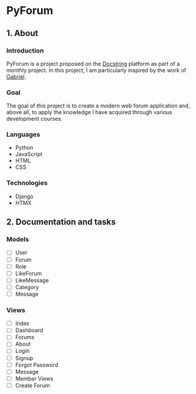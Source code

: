 # PyForum

## 1. About
### Introduction
PyForum is a project proposed on the [Docstring](https://www.docstring.fr/accompagnement/projets/systeme-de-gestion-de-forums/) platform as part of a monthly project. In this project, I am particularly inspired by the work of [Gabriel](https://github.com/gabigab117).

### Goal
The goal of this project is to create a modern web forum application and, above all, to apply the knowledge I have acquired through various development courses.

### Languages
- Python
- JavaScript
- HTML
- CSS

### Technologies
- Django
- HTMX

## 2. Documentation and tasks
### Models
- [ ] User
- [ ] Forum
- [ ] Role
- [ ] LikeForum
- [ ] LikeMessage
- [ ] Category
- [ ] Message

### Views
- [ ] Index
- [ ] Dashboard
- [ ] Forums
- [ ] About
- [ ] Login
- [ ] Signup
- [ ] Forgot Password
- [ ] Message
- [ ] Member Views
- [ ] Create Forum
